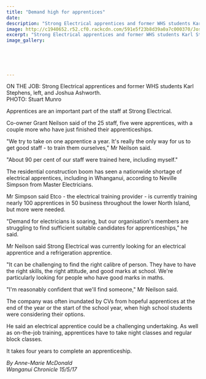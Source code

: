 ```yaml
---
title: "Demand high for apprentices"
date: 
description: "Strong Electrical apprentices and former WHS students Karl Stephens, left, and Joshua Ashworth..."
image: http://c1940652.r52.cf0.rackcdn.com/591e5f23b8d39a0a7c000370/Joshua-Ashworth-more-electrians-needed-Chron-May-2017.jpg
excerpt: "Strong Electrical apprentices and former WHS students Karl Stephens, left, and Joshua Ashworth."
image_gallery:
    
    
    
    
    
---
```


<p><span>ON THE JOB: Strong Electrical apprentices and former WHS students Karl Stephens, left, and Joshua Ashworth. <br />PHOTO: Stuart Munro</span></p>
<p>Apprentices are an important part of the staff at Strong Electrical.</p>
<p>Co-owner Grant Neilson said of the 25 staff, five were apprentices, with a couple more who have just finished their apprenticeships.</p>
<p>"We try to take on one apprentice a year. It's really the only way for us to get good staff - to train them ourselves," Mr Neilson said.</p>
<p>"About 90 per cent of our staff were trained here, including myself."</p>
<p>The residential construction boom has seen a nationwide shortage of electrical apprentices, including in Whanganui, according to Neville Simpson from Master Electricians.</p>
<p>Mr Simpson said Etco - the electrical training provider - is currently training nearly 100 apprentices in 50 business throughout the lower North Island, but more were needed.</p>
<p>"Demand for electricians is soaring, but our organisation's members are struggling to find sufficient suitable candidates for apprenticeships," he said.</p>
<p>Mr Neilson said Strong Electrical was currently looking for an electrical apprentice and a refrigeration apprentice.</p>
<p>"It can be challenging to find the right calibre of person. They have to have the right skills, the right attitude, and good marks at school. We're particularly looking for people who have good marks in maths.</p>
<p>"I'm reasonably confident that we'll find someone," Mr Neilson said.</p>
<p>The company was often inundated by CVs from hopeful apprentices at the end of the year or the start of the school year, when high school students were considering their options.</p>
<p>He said an electrical apprentice could be a challenging undertaking. As well as on-the-job training, apprentices have to take night classes and regular block classes.</p>
<p>It takes four years to complete an apprenticeship.</p>
<p class="clear syndicator"><em>By Anne-Marie McDonald</em><br /><em>Wanganui Chronicle 15/5/17</em></p>

